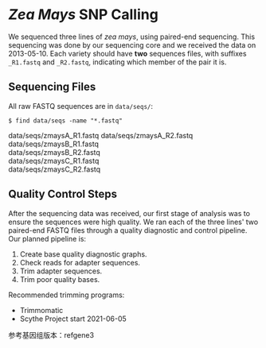 # *Zea Mays* SNP Calling

We sequenced three lines of *zea mays*, using paired-end
sequencing. This sequencing was done by our sequencing core and we
received the data on 2013-05-10. Each variety should have **two**
sequences files, with suffixes `_R1.fastq` and `_R2.fastq`, indicating
which member of the pair it is.

## Sequencing Files

All raw FASTQ sequences are in `data/seqs/`:

`$ find data/seqs -name "*.fastq"`

data/seqs/zmaysA_R1.fastq 
data/seqs/zmaysA_R2.fastq  
data/seqs/zmaysB_R1.fastq  
data/seqs/zmaysB_R2.fastq  
data/seqs/zmaysC_R1.fastq  
data/seqs/zmaysC_R2.fastq  

## Quality Control Steps

After the sequencing data was received, our first stage of analysis
was to ensure the sequences were high quality. We ran each of the
three lines' two paired-end FASTQ files through a quality diagnostic
and control pipeline. Our planned pipeline is:

1. Create base quality diagnostic graphs.
2. Check reads for adapter sequences.
3. Trim adapter sequences.
4. Trim poor quality bases.

Recommended trimming programs:  

- Trimmomatic
- Scythe
Project start 2021-06-05


参考基因组版本：refgene3
